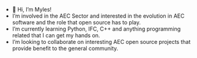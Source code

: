 - 👋 Hi, I’m Myles!
- I’m involved in the AEC Sector and interested in the evolution in AEC software and the role that open source has to play.
- I’m currently learning Python, IFC, C++ and anything programming related that I can get my hands on.
- I’m looking to collaborate on interesting AEC open source projects that provide benefit to the general community.

<!---
MylesTaylor5/MylesTaylor5 is a ✨ special ✨ repository because its `README.md` (this file) appears on your GitHub profile.
You can click the Preview link to take a look at your changes.
--->
